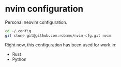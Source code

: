 nvim configuration
========

Personal neovim configuration.

```sh
cd ~/.config
git clone git@github.com:robamu/nvim-cfg.git nvim
```

Right now, this configuration has been used for work in:

- Rust
- Python
